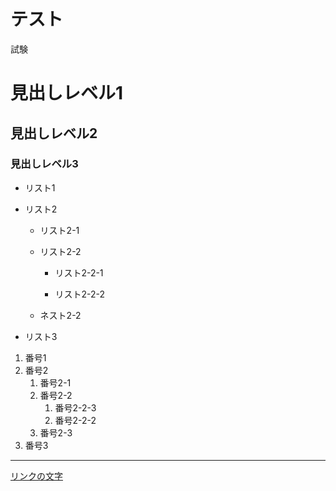 # テスト

試験

# 見出しレベル1
## 見出しレベル2
### 見出しレベル3

- リスト1

- リスト2

  - リスト2-1

  - リスト2-2

    - リスト2-2-1

    - リスト2-2-2

  - ネスト2-2

- リスト3
1. 番号1
1. 番号2
    1. 番号2-1
    1. 番号2-2
        1. 番号2-2-3
        1. 番号2-2-2
    1. 番号2-3
1. 番号3

---

[リンクの文字](https://www.google.co.jp/)
